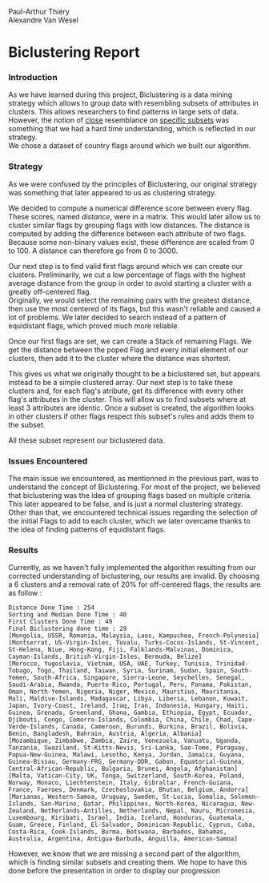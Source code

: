 Paul-Arthur Thiéry<br/>
Alexandre Van Wesel

<!--
The report should contain a description of the technical and strategic choices you made, the problems you encountered, and results you obtained.
-->

# Biclustering Report

### Introduction
As we have learned during this project, Biclustering is a data mining strategy which allows to group data with resembling subsets of attributes in clusters. This allows researchers to find patterns in large sets of data. However, the notion of <span style="text-decoration:underline">close</span> resemblance on <span style="text-decoration:underline">specific subsets</span> was something that we had a hard time understanding, which is reflected in our strategy. <br/>
We chose a dataset of country flags around which we built our algorithm.


### Strategy
As we were confused by the principles of Biclustering, our original strategy was something that later appeared to us as clustering strategy.

We decided to compute a numerical difference score between every flag. These scores, named *distance*, were in a matrix. This would later allow us to cluster similar flags by grouping flags with low distances. The distance is computed by adding the difference between each attribute of two flags. Because some non-binary values exist, these difference are scaled from 0 to 100. A distance can therefore go from 0 to 3000.

Our next step is to find valid first flags around which we can create our clusters. Preliminarily, we cut a low percentage of flags with the highest average distance from the group in order to avoid starting a cluster with a greatly off-centered flag. <br/>
Originally, we would select the remaining pairs with the greatest distance, then use the most centered of its flags, but this wasn't reliable and caused a lot of problems. We later decided to search instead of a pattern of equidistant flags, which proved much more reliable.

Once our first flags are set, we can create a Stack of remaining Flags. We get the distance between the poped Flag and every initial element of our clusters, then add it to the cluster where the distance was shortest.

This gives us what we originally thought to be a biclustered set, but appears instead to be a simple clustered array. Our next step is to take these clusters and, for each flag's atribute, get its difference with every other flag's attributes in the cluster. This will allow us to find subsets where at least 3 attributes are identic. Once a subset is created, the algorithm looks in other clusters if other flags respect this subset's rules and adds them to the subset.

All these subset represent our biclustered data.


### Issues Encountered

The main issue we encountered, as mentionned in the previous part, was to understand the concept of Biclustering. For most of the project, we believed that biclustering was the idea of grouping flags based on multiple criteria. This later appeared to be false, and is just a normal clustering strategy. Other than that, we encountered technical issues regarding the selection of the initial Flags to add to each cluster, which we later overcame thanks to the idea of finding patterns of equidistant flags.


### Results

Currently, as we haven't fully implemented the algorithm resulting from our corrected understanding of biclustering, our results are invalid. By choosing a 6 clusters and a removal rate of 20% for off-centered flags, the results are as follow :
```
Distance Done Time : 254
Sorting and Median Done Time : 40
First Clusters Done Time : 49
Final Biclustering done time : 29
[Mongolia, USSR, Romania, Malaysia, Laos, Kampuchea, French-Polynesia]
[Montserrat, US-Virgin-Isles, Tuvalu, Turks-Cocos-Islands, St-Vincent, St-Helena, Niue, Hong-Kong, Fiji, Falklands-Malvinas, Dominica, Cayman-Islands, British-Virgin-Isles, Bermuda, Belize]
[Morocco, Yugoslavia, Vietnam, USA, UAE, Turkey, Tunisia, Trinidad-Tobago, Togo, Thailand, Taiwan, Syria, Surinam, Sudan, Spain, South-Yemen, South-Africa, Singapore, Sierra-Leone, Seychelles, Senegal, Saudi-Arabia, Rwanda, Puerto-Rico, Portugal, Peru, Panama, Pakistan, Oman, North-Yemen, Nigeria, Niger, Mexico, Mauritius, Mauritania, Mali, Maldive-Islands, Madagascar, Libya, Liberia, Lebanon, Kuwait, Japan, Ivory-Coast, Ireland, Iraq, Iran, Indonesia, Hungary, Haiti, Guinea, Grenada, Greenland, Ghana, Gambia, Ethiopia, Egypt, Ecuador, Djibouti, Congo, Comorro-Islands, Colombia, China, Chile, Chad, Cape-Verde-Islands, Canada, Cameroon, Burundi, Burkina, Brazil, Bolivia, Benin, Bangladesh, Bahrain, Austria, Algeria, Albania]
[Mozambique, Zimbabwe, Zambia, Zaire, Venezuela, Vanuatu, Uganda, Tanzania, Swaziland, St-Kitts-Nevis, Sri-Lanka, Sao-Tome, Paraguay, Papua-New-Guinea, Malawi, Lesotho, Kenya, Jordan, Jamaica, Guyana, Guinea-Bissau, Germany-FRG, Germany-DDR, Gabon, Equatorial-Guinea, Central-African-Republic, Bulgaria, Brunei, Angola, Afghanistan]
[Malta, Vatican-City, UK, Tonga, Switzerland, South-Korea, Poland, Norway, Monaco, Liechtenstein, Italy, Gibraltar, French-Guiana, France, Faeroes, Denmark, Czechoslovakia, Bhutan, Belgium, Andorra]
[Marianas, Western-Samoa, Uruguay, Sweden, St-Lucia, Somalia, Solomon-Islands, San-Marino, Qatar, Philippines, North-Korea, Nicaragua, New-Zealand, Netherlands-Antilles, Netherlands, Nepal, Nauru, Micronesia, Luxembourg, Kiribati, Israel, India, Iceland, Honduras, Guatemala, Guam, Greece, Finland, El-Salvador, Dominican-Republic, Cyprus, Cuba, Costa-Rica, Cook-Islands, Burma, Botswana, Barbados, Bahamas, Australia, Argentina, Antigua-Barbuda, Anguilla, American-Samoa]
```
However, we know that we are missing a second part of the algorithm, which is finding similar subsets and creating them. We hope to have this done before the presentation in order to display our progression
